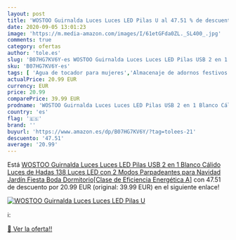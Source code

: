 ```yaml
---
layout: post
title: 'WOSTOO Guirnalda Luces Luces LED Pilas U al 47.51 % de descuento'
date: 2020-09-05 13:01:23
image: 'https://m.media-amazon.com/images/I/61etGFda0ZL._SL400_.jpg'
comments: true
category: ofertas
author: 'tole.es'
slug: 'B07HG7KV6Y-es WOSTOO Guirnalda Luces Luces LED Pilas USB 2 en 1 Blanco...'
sku: 'B07HG7KV6Y-es'
tags: [ 'Agua de tocador para mujeres','Almacenaje de adornos festivos','Almacenamiento y organización','Belleza','Fragancias para mujeres','Hogar y cocina','Iluminación','Iluminación de interior','Iluminación decorativa y para usos específicos de interior','Juguetes','Juguetes electrónicos','Juguetes y juegos','Perfumes y fragancias','Velas eléctricas y LED','Videojuegos para niños','navidad', ]
actualPrice: 20.99 EUR
currency: EUR
price: 20.99
comparePrice: 39.99 EUR
prodname: 'WOSTOO Guirnalda Luces Luces LED Pilas USB 2 en 1 Blanco Cálido Luces de Hadas 138 Luces LED con 2 Modos Parpadeantes para Navidad Jardín Fiesta Boda Dormitorio[Clase de Eficiencia Energética A]'
country: 'es'
flag: '🇪🇸'
brand: ''
buyurl: 'https://www.amazon.es/dp/B07HG7KV6Y/?tag=tolees-21'
descuento: '47.51'
average: '20.99'
---
```


Está [WOSTOO Guirnalda Luces Luces LED Pilas USB 2 en 1 Blanco Cálido Luces de Hadas 138 Luces LED con 2 Modos Parpadeantes para Navidad Jardín Fiesta Boda Dormitorio[Clase de Eficiencia Energética A]](https://www.amazon.es/dp/B07HG7KV6Y/?tag=tolees-21) con 47.51 de descuento por 20.99 EUR (original: 39.99 EUR) en el siguiente enlace!

[![WOSTOO Guirnalda Luces Luces LED Pilas U](https://m.media-amazon.com/images/I/61etGFda0ZL._SL400_.jpg)](https://www.amazon.es/dp/B07HG7KV6Y/?tag=tolees-21)

ℹ️:


[🛒 Ver la oferta!!](https://www.amazon.es/dp/B07HG7KV6Y/?tag=tolees-21)
